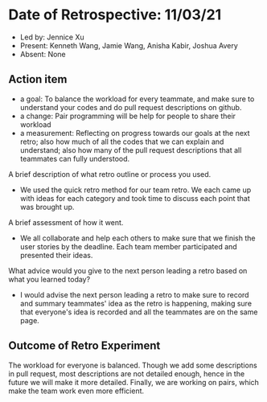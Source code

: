 # Date of Retrospective: 11/03/21

* Led by: Jennice Xu
* Present: Kenneth Wang, Jamie Wang, Anisha Kabir, Joshua Avery
* Absent: None

## Action item

* a goal: To balance the workload for every teammate, and make sure to understand your codes and do pull request descriptions on github.
* a change: Pair programming will be help for people to share their workload
* a measurement: Reflecting on progress towards our goals at the next retro; also how much of all the codes that we can explain and understand; also how many of the pull request descriptions that all teammates can fully understood. 

A brief description of what retro outline or process you used.

* We used the quick retro method for our team retro. We each came up with ideas for each category and took time to discuss each point that was brought up.

A brief assessment of how it went.

* We all collaborate and help each others to make sure that we finish the user stories by the deadline.  Each team member participated and presented their ideas. 

What advice would you give to the next person leading a retro based on what you learned today?

* I would advise the next person leading a retro to make sure to record and summary teammates' idea as the retro is happening, making sure that everyone's idea is recorded and all the teammates are on the same page.
  
## Outcome of Retro Experiment

The workload for everyone is balanced. Though we add some descriptions in pull request, most descriptions are not detailed enough, hence in the future we will make it more detailed. Finally, we are working on pairs, which make the team work even more efficient. 
